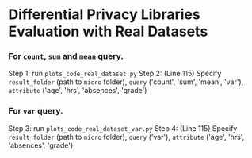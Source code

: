 
# Differential Privacy Libraries Evaluation with Real Datasets

### For `count`, `sum` and `mean` query.

Step 1: run `plots_code_real_dataset.py`
Step 2: (Line 115) Specify `result_folder` (path to `micro` folder), `query` ('count', 'sum', 'mean', 'var'), `attribute` ('age', 'hrs', 'absences', 'grade')


### For `var` query.

Step 3: run `plots_code_real_dataset_var.py`
Step 4: (Line 115) Specify `result_folder` (path to `micro` folder), `query` ('var'), `attribute` ('age', 'hrs', 'absences', 'grade')

